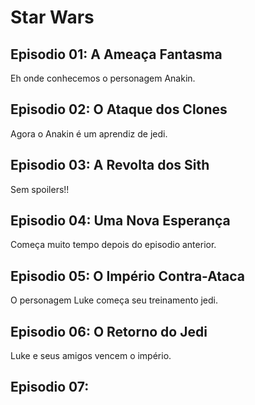# Star Wars

## Episodio 01: A Ameaça Fantasma

Eh onde conhecemos o personagem Anakin.

## Episodio 02: O Ataque dos Clones

Agora o Anakin é um aprendiz de jedi.

## Episodio 03: A Revolta dos Sith

Sem spoilers!!

## Episodio 04: Uma Nova Esperança

Começa muito tempo depois do episodio anterior.

## Episodio 05: O Império Contra-Ataca

O personagem Luke começa seu treinamento jedi.

## Episodio 06: O Retorno do Jedi

Luke e seus amigos vencem o império.

## Episodio 07:
